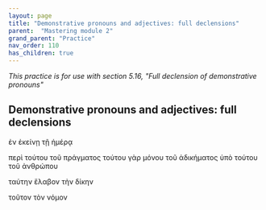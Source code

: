 ```yaml
---
layout: page
title: "Demonstrative pronouns and adjectives: full declensions"
parent:  "Mastering module 2"
grand_parent: "Practice"
nav_order: 110
has_children: true
---
```



*This practice is for use with section 5.16, "Full declension of demonstrative pronouns"*


## Demonstrative pronouns and adjectives: full declensions



ἐν ἐκείνῃ τῇ ἡμέρᾳ



περὶ τούτου τοῦ πράγματος
τούτου γὰρ μόνου τοῦ ἀδικήματος
ὑπὸ τούτου τοῦ ἀνθρώπου

ταύτην ἔλαβον τὴν δίκην


τοῦτον τὸν νόμον